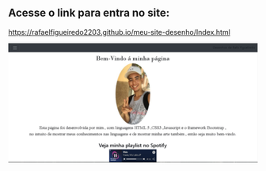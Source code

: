 ## Acesse o link para entra no site:

https://rafaelfigueiredo2203.github.io/meu-site-desenho/Index.html

![alt text](img/page.jpg)
